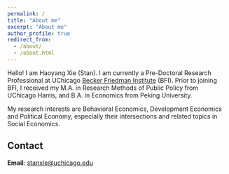 ```yaml
---
permalink: /
title: "About me"
excerpt: "About me"
author_profile: true
redirect_from: 
  - /about/
  - /about.html
---
```


Hello! I am Haoyang Xie (Stan). I am currently a Pre-Doctoral Research Professional at UChicago [Becker Friedman Institute](https://bfi.uchicago.edu/) (BFI). Prior to joining BFI, I received my M.A. in Research Methods of Public Policy from UChicago Harris, and B.A. in Economics from Peking University. 

My research interests are Behavioral Economics, Development Economics and Political Economy, especially their intersections and related topics in Social Economics. 

Contact
------
**Email**: stanxie@uchicago.edu
